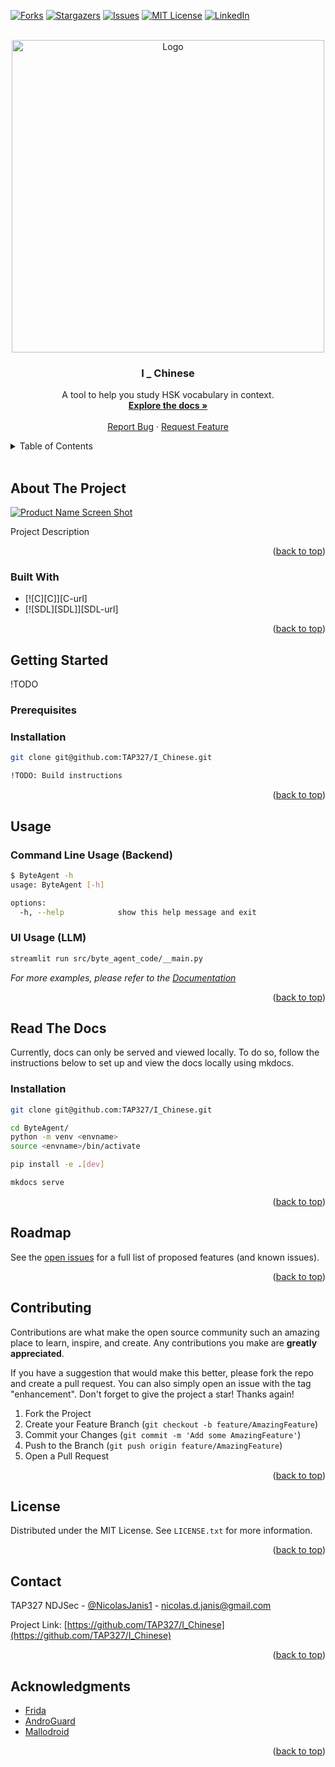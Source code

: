 <!-- Improved compatibility of back to top link: See: https://github.com/othneildrew/Best-README-Template/pull/73 -->
<a name="readme-top"></a>
<!--
*** Thanks for checking out the Best-README-Template. If you have a suggestion
*** that would make this better, please fork the repo and create a pull request
*** or simply open an issue with the tag "enhancement".
*** Don't forget to give the project a star!
*** Thanks again! Now go create something AMAZING! :D
-->



<!-- PROJECT SHIELDS -->
<!--
*** I'm using markdown "reference style" links for readability.
*** Reference links are enclosed in brackets [ ] instead of parentheses ( ).
*** See the bottom of this document for the declaration of the reference variables
*** for contributors-url, forks-url, etc. This is an optional, concise syntax you may use.
*** https://www.markdownguide.org/basic-syntax/#reference-style-links
-->
[![Forks][forks-shield]][forks-url]
[![Stargazers][stars-shield]][stars-url]
[![Issues][issues-shield]][issues-url]
[![MIT License][license-shield]][license-url]
[![LinkedIn][linkedin-shield]][linkedin-url]



<!-- PROJECT LOGO -->
<br />
<div align="center">
  <a href="https://github.com/TAP327/I_Chinese">
    <img src="images/logo.jpeg" alt="Logo" width="500" height="500">
  </a>

<h3 align="center">I _ Chinese</h3>

  <p align="center">
    A tool to help you study HSK vocabulary in context.
    <br />
    <a href="https://github.com/TAP327/I_Chinese"><strong>Explore the docs »</strong></a>
    <br />
    <br />
    <a href="https://github.com/TAP327/I_Chinese/issues">Report Bug</a>
    ·
    <a href="https://github.com/TAP327/I_Chinese/issues">Request Feature</a>
  </p>
</div>



<!-- TABLE OF CONTENTS -->
<details>
  <summary>Table of Contents</summary>
  <ol>
    <li>
      <a href="#about-the-project">About The Project</a>
      <ul>
        <li><a href="#built-with">Built With</a></li>
      </ul>
    </li>
    <li>
      <a href="#getting-started">Getting Started</a>
      <ul>
        <li><a href="#prerequisites">Prerequisites</a></li>
        <li><a href="#installation">Installation</a></li>
      </ul>
    </li>
    <li><a href="#usage">Usage</a></li>
    <li><a href="#roadmap">Roadmap</a></li>
    <li><a href="#contributing">Contributing</a></li>
    <li><a href="#license">License</a></li>
    <li><a href="#contact">Contact</a></li>
    <li><a href="#acknowledgments">Acknowledgments</a></li>
  </ol>
</details>
<br>

<!-- ABOUT THE PROJECT -->
## About The Project

[![Product Name Screen Shot][product-screenshot]](https://example.com)

Project Description

<p align="right">(<a href="#readme-top">back to top</a>)</p>



### Built With

* [![C][C]][C-url]
* [![SDL][SDL]][SDL-url]


<p align="right">(<a href="#readme-top">back to top</a>)</p>



<!-- GETTING STARTED -->
## Getting Started
!TODO

### Prerequisites

### Installation
```bash
git clone git@github.com:TAP327/I_Chinese.git

!TODO: Build instructions

```

<p align="right">(<a href="#readme-top">back to top</a>)</p>



<!-- USAGE EXAMPLES -->
## Usage

### Command Line Usage (Backend)
```bash
$ ByteAgent -h
usage: ByteAgent [-h]

options:
  -h, --help            show this help message and exit
```

### UI Usage (LLM)
```bash
streamlit run src/byte_agent_code/__main.py
```

_For more examples, please refer to the [Documentation](https://example.com)_

<p align="right">(<a href="#readme-top">back to top</a>)</p>


<!-- DOCS -->
## Read The Docs
Currently, docs can only be served and viewed locally. To do so,
follow the instructions below to set up and view the docs locally
using mkdocs.


### Installation
```bash
git clone git@github.com:TAP327/I_Chinese.git

cd ByteAgent/
python -m venv <envname>
source <envname>/bin/activate

pip install -e .[dev]

mkdocs serve
```

<p align="right">(<a href="#readme-top">back to top</a>)</p>

<!-- ROADMAP -->
## Roadmap

See the [open issues](https://github.com/TAP327/I_Chinese/issues) for a full list of proposed features (and known issues).

<p align="right">(<a href="#readme-top">back to top</a>)</p>



<!-- CONTRIBUTING -->
## Contributing

Contributions are what make the open source community such an amazing place to learn, inspire, and create. Any contributions you make are **greatly appreciated**.

If you have a suggestion that would make this better, please fork the repo and create a pull request. You can also simply open an issue with the tag "enhancement".
Don't forget to give the project a star! Thanks again!

1. Fork the Project
2. Create your Feature Branch (`git checkout -b feature/AmazingFeature`)
3. Commit your Changes (`git commit -m 'Add some AmazingFeature'`)
4. Push to the Branch (`git push origin feature/AmazingFeature`)
5. Open a Pull Request

<p align="right">(<a href="#readme-top">back to top</a>)</p>



<!-- LICENSE -->
## License

Distributed under the MIT License. See `LICENSE.txt` for more information.

<p align="right">(<a href="#readme-top">back to top</a>)</p>



<!-- CONTACT -->
## Contact

TAP327
NDJSec - [@NicolasJanis1](https://twitter.com/NicolasJanis1) - nicolas.d.janis@gmail.com

Project Link: [https://github.com/TAP327/I_Chinese](https://github.com/TAP327/I_Chinese)

<p align="right">(<a href="#readme-top">back to top</a>)</p>


<!-- ACKNOWLEDGMENTS -->
## Acknowledgments

* [Frida](https://frida.re/)
* [AndroGuard](https://github.com/androguard/androguard)
* [Mallodroid](https://github.com/sfahl/mallodroid)

<p align="right">(<a href="#readme-top">back to top</a>)</p>



<!-- MARKDOWN LINKS & IMAGES -->
<!-- https://www.markdownguide.org/basic-syntax/#reference-style-links -->
[contributors-shield]: https://img.shields.io/github/contributors/TAP327/I_Chinese.svg?style=for-the-badge
[contributors-url]: https://github.com/TAP327/I_Chinese/graphs/contributors
[forks-shield]: https://img.shields.io/github/forks/TAP327/I_Chinese.svg?style=for-the-badge
[forks-url]: https://github.com/TAP327/I_Chinese/network/members
[stars-shield]: https://img.shields.io/github/stars/TAP327/I_Chinese.svg?style=for-the-badge
[stars-url]: https://github.com/TAP327/I_Chinese/stargazers
[issues-shield]: https://img.shields.io/github/issues/TAP327/I_Chinese.svg?style=for-the-badge
[issues-url]: https://github.com/TAP327/I_Chinese/issues
[license-shield]: https://img.shields.io/github/license/TAP327/I_Chinese.svg?style=for-the-badge
[license-url]: https://github.com/TAP327/I_Chinese/blob/master/LICENSE.txt
[linkedin-shield]: https://img.shields.io/badge/-LinkedIn-black.svg?style=for-the-badge&logo=linkedin&colorB=555
[linkedin-url]: https://www.linkedin.com/in/nicolas-janis/
[product-screenshot]: images/screenshot.png
[Python]: https://img.shields.io/badge/python-3670A0?style=for-the-badge&logo=python&logoColor=ffdd54
[Python-url]: https://www.python.org/